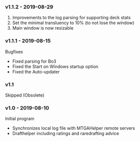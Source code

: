 ### v1.1.2 - 2019-08-29

1. Improvements to the log parsing for supporting deck stats
2. Set the minimal transluency to 10% (to not lose the window)
3. Main window is now resizable

### v1.1.1 - 2019-08-15

Bugfixes
- Fixed parsing for Bo3
- Fixed the Start on Windows startup option
- Fixed the Auto-updater

### v1.1

Skipped (Obsolete)

### v1.0 - 2019-08-10

Initial program
- Synchronizes local log file with MTGAHelper remote servers
- Drafthelper including ratings and raredrafting advice

